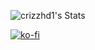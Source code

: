 ![crizzhd1's Stats](https://github-readme-stats.vercel.app/api?username=crizzhd1&theme=outrun&show_icons=true&hide_border=true&count_private=true)


[![ko-fi](https://ko-fi.com/img/githubbutton_sm.svg)](https://ko-fi.com/P5P3DQUDH)

